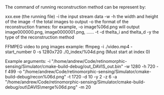 The command of running reconstruction method can be represent by:

xxx.exe (the running file)
-i the input stream data
-w -h the width and height of the image
-f the total images to output
-o the format of the reconstruction frames: for example, -o image%06d.png will output image000000.png, image0000001.png, ...... 
-t -d thelta_i and thelta_d
-y the type of the reconstruction method

FFMPEG video to png images example: ffmpeg -i ./video.mp4 -start_number 0 -s 1280x720 ./0_index/%04d.png
(Must start at index 0)

Example arguments:
-i
"/home/andrew/Code/retinomorphic-sensing/Simulator/cmake-build-debug/out_DAVIS_out.bin"
-w
1280
-h
720
-f
499
-o
"/home/andrew/Code/retinomorphic-sensing/Simulator/cmake-build-debug/recon%06d.png"
-t
1720
-d
10
-y
2
-z
6
-a
"/home/andrew/Code/retinomorphic-sensing/Simulator/cmake-build-debug/out\DAVIS\merge%06d.png"
-m
20

